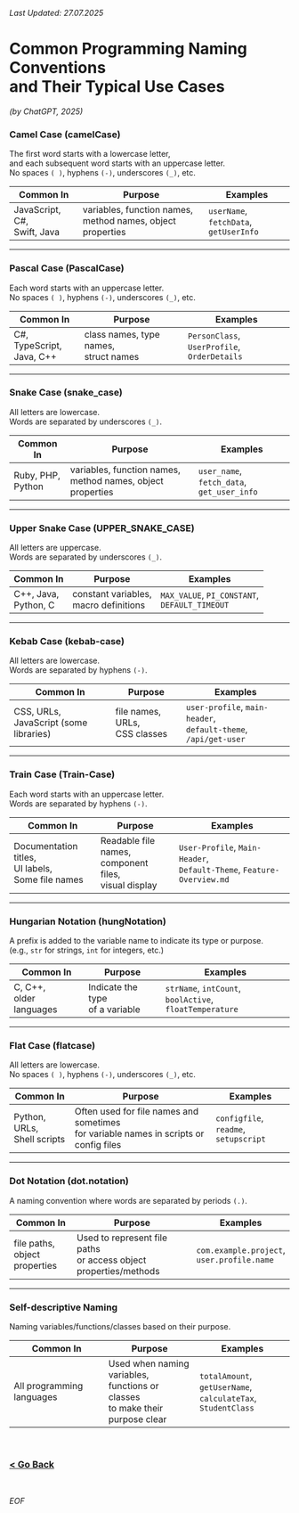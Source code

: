 *Last Updated: 27.07.2025*

# Common Programming Naming Conventions<br>and Their Typical Use Cases

*(by ChatGPT, 2025)*

### Camel Case (camelCase)
The first word starts with a lowercase letter,<br>
and each subsequent word starts with an uppercase letter.<br>
No spaces `( )`, hyphens `(-)`, underscores `(_)`, etc.

| Common In                      | Purpose                                                       | Examples
|--------------------------------|---------------------------------------------------------------|---------
| JavaScript, C#,<br>Swift, Java | variables, function names,<br>method names, object properties | `userName`, `fetchData`,<br>`getUserInfo` |

---

### Pascal Case (PascalCase)
Each word starts with an uppercase letter.<br>
No spaces `( )`, hyphens `(-)`, underscores `(_)`, etc.

| Common In                    | Purpose                                  | Examples
|------------------------------|------------------------------------------|---------
| C#, TypeScript,<br>Java, C++ | class names, type names,<br>struct names | `PersonClass`, `UserProfile`,<br>`OrderDetails` |

---

### Snake Case (snake_case)
All letters are lowercase.<br>
Words are separated by underscores `(_)`.

| Common In            | Purpose                                                       | Examples
|----------------------|---------------------------------------------------------------|---------
| Ruby, PHP,<br>Python | variables, function names,<br>method names, object properties | `user_name`, `fetch_data`,<br>`get_user_info` |

---

### Upper Snake Case (UPPER_SNAKE_CASE)
All letters are uppercase.<br>
Words are separated by underscores `(_)`.

| Common In               | Purpose                                  | Examples
|-------------------------|------------------------------------------|---------
| C++, Java,<br>Python, C | constant variables,<br>macro definitions | `MAX_VALUE`, `PI_CONSTANT`,<br>`DEFAULT_TIMEOUT` |

---

### Kebab Case (kebab-case)
All letters are lowercase.<br>
Words are separated by hyphens `(-)`.

| Common In                                 | Purpose                          | Examples
|-------------------------------------------|----------------------------------|---------
| CSS, URLs,<br>JavaScript (some libraries) | file names, URLs,<br>CSS classes | `user-profile`, `main-header`,<br>`default-theme`, `/api/get-user` |

---

### Train Case (Train-Case)
Each word starts with an uppercase letter.<br>
Words are separated by hyphens `(-)`.

| Common In                                 | Purpose                          | Examples
|-------------------------------------------|----------------------------------|---------
| Documentation titles,<br>UI labels,<br>Some file names | Readable file names,<br>component files,<br>visual display | `User-Profile`, `Main-Header`,<br>`Default-Theme`, `Feature-Overview.md` |

---

### Hungarian Notation (hungNotation)
A prefix is added to the variable name to indicate its type or purpose.<br>
(e.g., `str` for strings, `int` for integers, etc.)

| Common In                  | Purpose                            | Examples
|----------------------------|------------------------------------|---------
| C, C++,<br>older languages | Indicate the type<br>of a variable | `strName`, `intCount`,<br>`boolActive`, `floatTemperature` |

---

### Flat Case (flatcase)
All letters are lowercase.<br>
No spaces `( )`, hyphens `(-)`, underscores `(_)`, etc.

| Common In                      | Purpose                                                                                  | Examples
|--------------------------------|------------------------------------------------------------------------------------------|---------
| Python, URLs,<br>Shell scripts | Often used for file names and sometimes<br>for variable names in scripts or config files | `configfile`, `readme`,<br>`setupscript` |

---

### Dot Notation (dot.notation)
A naming convention where words are separated by periods `(.)`.

| Common In                        | Purpose                                                             | Examples
|----------------------------------|---------------------------------------------------------------------|---------
| file paths,<br>object properties | Used to represent file paths<br>or access object properties/methods | `com.example.project`,<br>`user.profile.name` |

---

### Self-descriptive Naming
Naming variables/functions/classes based on their purpose.

| Common In                 | Purpose                                                                          | Examples
|---------------------------|----------------------------------------------------------------------------------|---------
| All programming languages | Used when naming variables,<br>functions or classes<br>to make their purpose clear | `totalAmount`, `getUserName`,<br>`calculateTax`, `StudentClass` |

<br>

### [< Go Back][go-back]

[go-back]: https://github.com/rento-fox/Code-Guides/tree/main/Intro%20To%20Programming 'Intro To Programming'

<br>

*EOF*
